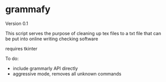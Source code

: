 # grammafy

Version 0.1

This script serves the purpose of cleaning up tex files to a txt file that can be put into online writing checking software

requires tkinter

To do:
- include grammarly API directly
- aggressive mode, removes all unknown commands